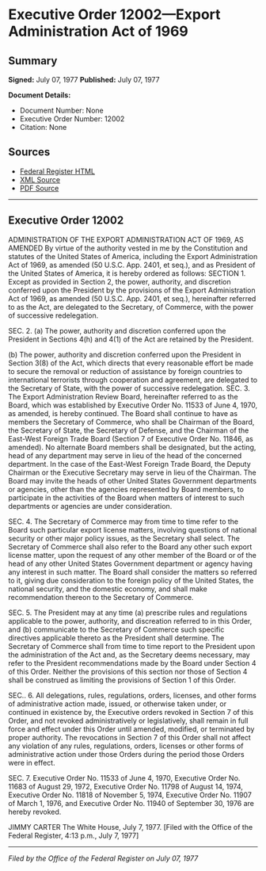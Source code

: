# Executive Order 12002—Export Administration Act of 1969

## Summary

**Signed:** July 07, 1977
**Published:** July 07, 1977

**Document Details:**
- Document Number: None
- Executive Order Number: 12002
- Citation: None

## Sources
- [Federal Register HTML](https://www.presidency.ucsb.edu/documents/executive-order-12002-export-administration-act-1969)
- [XML Source](None)
- [PDF Source](None)

---

## Executive Order 12002

ADMINISTRATION OF THE EXPORT ADMINISTRATION ACT OF 1969, AS AMENDED
By virtue of the authority vested in me by the Constitution and statutes of the United States of America, including the Export Administration Act of 1969, as amended (50 U.S.C. App. 2401, et seq.), and as President of the United States of America, it is hereby ordered as follows:
SECTION 1. Except as provided in Section 2, the power, authority, and discretion conferred upon the President by the provisions of the Export Administration Act of 1969, as amended (50 U.S.C. App. 2401, et seq.), hereinafter referred to as the Act, are delegated to the Secretary, of Commerce, with the power of successive redelegation.

SEC. 2. (a) The power, authority and discretion conferred upon the President in Sections 4(h) and 4(1) of the Act are retained by the President.

(b) The power, authority and discretion conferred upon the President in Section 3(8) of the Act, which directs that every reasonable effort be made to secure the removal or reduction of assistance by foreign countries to international terrorists through cooperation and agreement, are delegated to the Secretary of State, with the power of successive redelegation.
SEC. 3. The Export Administration Review Board, hereinafter referred to as the Board, which was established by Executive Order No. 11533 of June 4, 1970, as amended, is hereby continued. The Board shall continue to have as members the Secretary of Commerce, who shall be Chairman of the Board, the Secretary of State, the Secretary of Defense, and the Chairman of the East-West Foreign Trade Board (Section 7 of Executive Order No. 11846, as amended). No alternate Board members shall be designated, but the acting, head of any department may serve in lieu of the head of the concerned department. In the case of the East-West Foreign Trade Board, the Deputy Chairman or the Executive Secretary may serve in lieu of the Chairman. The Board may invite the heads of other United States Government departments or agencies, other than the agencies represented by Board members, to participate in the activities of the Board when matters of interest to such departments or agencies are under consideration.

SEC. 4. The Secretary of Commerce may from time to time refer to the Board such particular export license matters, involving questions of national security or other major policy issues, as the Secretary shall select. The Secretary of Commerce shall also refer to the Board any other such export license matter, upon the request of any other member of the Board or of the head of any other United States Government department or agency having any interest in such matter. The Board shall consider the matters so referred to it, giving due consideration to the foreign policy of the United States, the national security, and the domestic economy, and shall make recommendation thereon to the Secretary of Commerce.

SEC. 5. The President may at any time (a) prescribe rules and regulations applicable to the power, authority, and discreation referred to in this Order, and (b) communicate to the Secretary of Commerce such specific directives applicable thereto as the President shall determine. The Secretary of Commerce shall from time to time report to the President upon the administration of the Act and, as the Secretary deems necessary, may refer to the President recommendations made by the Board under Section 4 of this Order. Neither the provisions of this section nor those of Section 4 shall be construed as limiting the provisions of Section 1 of this Order.

SEC.. 6. All delegations, rules, regulations, orders, licenses, and other forms of administrative action made, issued, or otherwise taken under, or continued in existence by, the Executive orders revoked in Section 7 of this Order, and not revoked administratively or legislatively, shall remain in full force and effect under this Order until amended, modified, or terminated by proper authority. The revocations in Section 7 of this Order shall not affect any violation of any rules, regulations, orders, licenses or other forms of administrative action under those Orders during the period those Orders were in effect.

SEC. 7. Executive Order No. 11533 of June 4, 1970, Executive Order No. 11683 of August 29, 1972, Executive Order No. 11798 of August 14, 1974, Executive Order No. 11818 of November 5, 1974, Executive Order No. 11907 of March 1, 1976, and Executive Order No. 11940 of September 30, 1976 are hereby revoked.

JIMMY CARTER
The White House,
July 7, 1977.
[Filed with the Office of the Federal Register, 4:13 p.m., July 7, 1977]

---

*Filed by the Office of the Federal Register on July 07, 1977*
